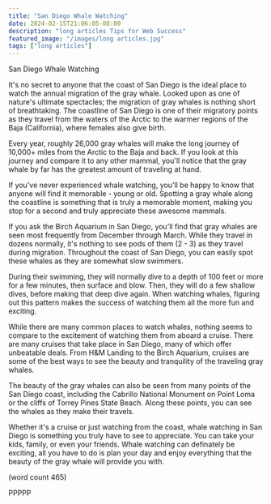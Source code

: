 ```yaml
---
title: "San Diego Whale Watching"
date: 2024-02-15T21:06:05-08:00
description: "long articles Tips for Web Success"
featured_image: "/images/long articles.jpg"
tags: ["long articles"]
---
```


San Diego Whale Watching

It's no secret to anyone that the coast of San Diego
is the ideal place to watch the annual migration of 
the gray whale.  Looked upon as one of nature's ultimate
spectacles; the migration of gray whales is nothing 
short of breathtaking.  The coastline of San Diego is
one of their migratory points as they travel from the 
waters of the Arctic to the warmer regions of the Baja
(California), where females also give birth.

Every year, roughly 26,000 gray whales will make the 
long journey of 10,000+ miles from the Arctic to the Baja
and back.  If you look at this journey and compare it to 
any other mammal, you'll notice that the gray whale by 
far has the greatest amount of traveling at hand.

If you've never experienced whale watching, you'll be
happy to know that anyone will find it memorable - young
or old.  Spotting a gray whale along the coastline is
something that is truly a memorable moment, making you
stop for a second and truly appreciate these awesome
mammals.

If you ask the Birch Aquarium in San Diego, you'll find
that gray whales are seen most frequently from December
through March.  While they travel in dozens normally, 
it's nothing to see pods of them (2 - 3) as they travel
during migration.  Throughout the coast of San Diego,
you can easily spot these whales as they are somewhat
slow swimmers.

During their swimming, they will normally dive to a depth
of 100 feet or more for a few minutes, then surface and 
blow.  Then, they will do a few shallow dives, before 
making that deep dive again.  When watching whales, figuring
out this pattern makes the success of watching them all
the more fun and exciting.

While there are many common places to watch whales, 
nothing seems to compare to the excitement of watching them 
from aboard a cruise.  There are many cruises that take
place in San Diego, many of which offer unbeatable deals.
From H&M Landing to the Birch Aquarium, cruises are some of 
the best ways to see the beauty and tranquility of the
traveling gray whales.

The beauty of the gray whales can also be seen from many 
points of the San Diego coast, including the Cabrillo 
National Monument on Point Loma or the cliffs of Torrey Pines
State Beach.  Along these points, you can see the whales as 
they make their travels.

Whether it's a cruise or just watching from the coast, whale
watching in San Diego is something you truly have to see to
appreciate.  You can take your kids, family, or even your 
friends.  Whale watching can definately be exciting, all you
have to do is plan your day and enjoy everything that the
beauty of the gray whale will provide you with.

(word count 465)

PPPPP
